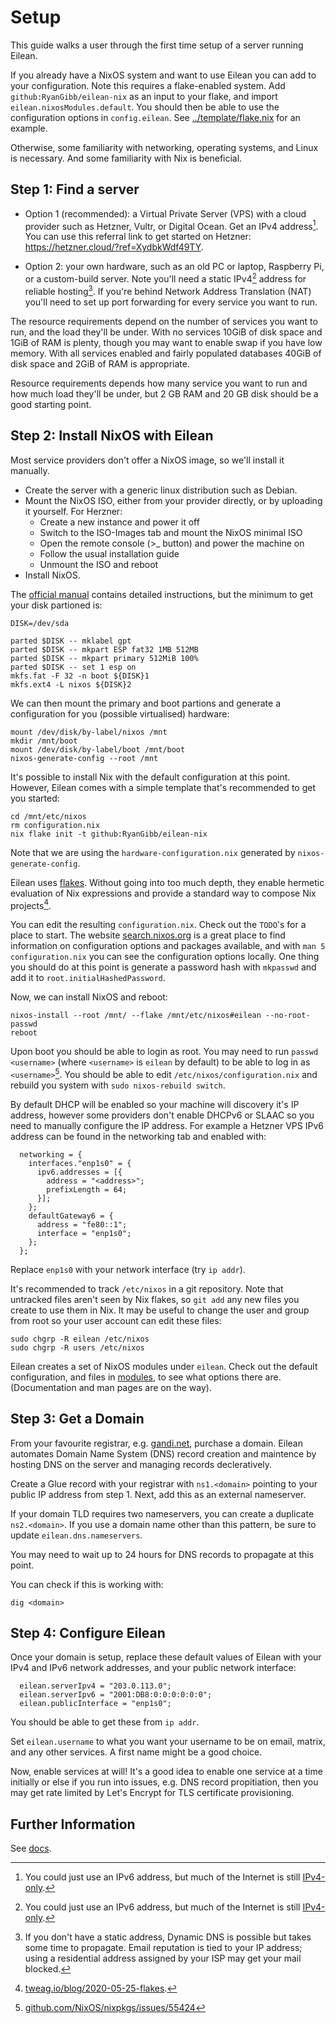 
# Setup

This guide walks a user through the first time setup of a server running Eilean.

If you already have a NixOS system and want to use Eilean you can add to your configuration.
Note this requires a flake-enabled system.
Add `github:RyanGibb/eilean-nix` as an input to your flake, and import `eilean.nixosModules.default`.
You should then be able to use the configuration options in `config.eilean`.
See [../template/flake.nix](../template/flake.nix) for an example.

Otherwise, some familiarity with networking, operating systems, and Linux is necessary.
And some familiarity with Nix is beneficial.

## Step 1: Find a server

- Option 1 (recommended): a Virtual Private Server (VPS) with a cloud provider such as Hetzner, Vultr, or Digital Ocean. Get an IPv4 address[^1].
You can use this referral link to get started on Hetzner: https://hetzner.cloud/?ref=XydbkWdf49TY.

- Option 2: your own hardware, such as an old PC or laptop, Raspberry Pi, or a custom-build server.
Note you'll need a static IPv4[^1] address for reliable hosting[^2]. If you're behind Network Address Translation (NAT) you'll need to set up port forwarding for every service you want to run.

The resource requirements depend on the number of services you want to run, and the load they'll be under.
With no services 10GiB of disk space and 1GiB of RAM is plenty, though you may want to enable swap if you have low memory.
With all services enabled and fairly populated databases 40GiB of disk space and 2GiB of RAM is appropriate.

[^1]: You could just use an IPv6 address, but much of the Internet is still [IPv4-only](https://stats.labs.apnic.net/ipv6).

[^2]: If you don't have a static address, Dynamic DNS is possible but takes some time to propagate. Email reputation is tied to your IP address; using a residential address assigned by your ISP may get your mail blocked.

Resource requirements depends how many service you want to run and how much load they'll be under, but 2 GB RAM and 20 GB disk should be a good starting point.

## Step 2: Install NixOS with Eilean

Most service providers don't offer a NixOS image, so we'll install it manually.

- Create the server with a generic linux distribution such as Debian.
- Mount the NixOS ISO, either from your provider directly, or by uploading it yourself. For Herzner:
    - Create a new instance and power it off
    - Switch to the ISO-Images tab and mount the NixOS minimal ISO
    - Open the remote console (>_ button) and power the machine on
    - Follow the usual installation guide
    - Unmount the ISO and reboot
- Install NixOS.

The [official manual](https://nixos.org/manual/nixos/stable/index.html#sec-installation-manual) contains detailed instructions, but the minimum to get your disk partioned is:
```
DISK=/dev/sda

parted $DISK -- mklabel gpt
parted $DISK -- mkpart ESP fat32 1MB 512MB
parted $DISK -- mkpart primary 512MiB 100%
parted $DISK -- set 1 esp on
mkfs.fat -F 32 -n boot ${DISK}1
mkfs.ext4 -L nixos ${DISK}2
```

We can then mount the primary and boot partions and generate a configuration for you (possible virtualised) hardware:
```
mount /dev/disk/by-label/nixos /mnt
mkdir /mnt/boot
mount /dev/disk/by-label/boot /mnt/boot
nixos-generate-config --root /mnt
```

It's possible to install Nix with the default configuration at this point.
However, Eilean comes with a simple template that's recommended to get you started:
```
cd /mnt/etc/nixos
rm configuration.nix
nix flake init -t github:RyanGibb/eilean-nix
```

Note that we are using the `hardware-configuration.nix` generated by `nixos-generate-config`.

Eilean uses [flakes](https://www.tweag.io/blog/2020-05-25-flakes/).
Without going into too much depth, they enable hermetic evaluation of Nix expressions and provide a standard way to compose Nix projects[^3].

[^3]: [tweag.io/blog/2020-05-25-flakes](https://www.tweag.io/blog/2020-05-25-flakes/).

You can edit the resulting `configuration.nix`.
Check out the `TODO`'s for a place to start.
The website [search.nixos.org](https://search.nixos.org/) is a great place to find information on configuration options and packages available, and with `man 5 configuration.nix` you can see the configuration options locally.
One thing you should do at this point is generate a password hash with `mkpasswd` and add it to `root.initialHashedPassword`.

Now, we can install NixOS and reboot:
```
nixos-install --root /mnt/ --flake /mnt/etc/nixos#eilean --no-root-passwd
reboot
```

Upon boot you should be able to login as root.
You may need to run `passwd <username>` (where `<username>` is `eilean` by default) to be able to log in as `<username>`[^4].
You should be able to edit `/etc/nixos/configuration.nix` and rebuild you system with `sudo nixos-rebuild switch`.

[^4]: [github.com/NixOS/nixpkgs/issues/55424](https://github.com/NixOS/nixpkgs/issues/55424)

By default DHCP will be enabled so your machine will discovery it's IP address, however some providers don't enable DHCPv6 or SLAAC so you need to manually configure the IP address.
For example a Hetzner VPS IPv6 address can be found in the networking tab and enabled with:
```
  networking = {
    interfaces."enp1s0" = {
      ipv6.addresses = [{
        address = "<address>";
        prefixLength = 64;
      }];
    };
    defaultGateway6 = {
      address = "fe80::1";
      interface = "enp1s0";
    };
  };
```

Replace `enp1s0` with your network interface (try `ip addr`).

It's recommended to track `/etc/nixos` in a git repository.
Note that untracked files aren't seen by Nix flakes, so `git add` any new files you create to use them in Nix.
It may be useful to change the user and group from root so your user account can edit these files:
```
sudo chgrp -R eilean /etc/nixos
sudo chgrp -R users /etc/nixos
```

Eilean creates a set of NixOS modules under `eilean`.
Check out the default configuration, and files in [modules](../modules/), to see what options there are.
(Documentation and man pages are on the way).

## Step 3: Get a Domain

From your favourite registrar, e.g. [gandi.net](https://www.gandi.net/), purchase a domain.
Eilean automates Domain Name System (DNS) record creation and maintence by hosting DNS on the server and managing records decleratively.

Create a Glue record with your registrar with `ns1.<domain>` pointing to your public IP address from step 1.
Next, add this as an external nameserver.

If your domain TLD requires two nameservers, you can create a duplicate `ns2.<domain>`.
If you use a domain name other than this pattern, be sure to update `eilean.dns.nameservers`.

You may need to wait up to 24 hours for DNS records to propagate at this point.

You can check if this is working with:
```
dig <domain>
```

## Step 4: Configure Eilean

Once your domain is setup, replace these default values of Eilean with your IPv4 and IPv6 network addresses, and your public network interface:
```
  eilean.serverIpv4 = "203.0.113.0";
  eilean.serverIpv6 = "2001:DB8:0:0:0:0:0:0";
  eilean.publicInterface = "enp1s0";
```

You should be able to get these from `ip addr`.

Set `eilean.username` to what you want your username to be on email, matrix, and any other services.
A first name might be a good choice.

Now, enable services at will!
It's a good idea to enable one service at a time initially or else if you run into issues, e.g. DNS record propitiation, then you may get rate limited by Let's Encrypt for TLS certificate provisioning.

## Further Information 

See [docs](../docs/).
